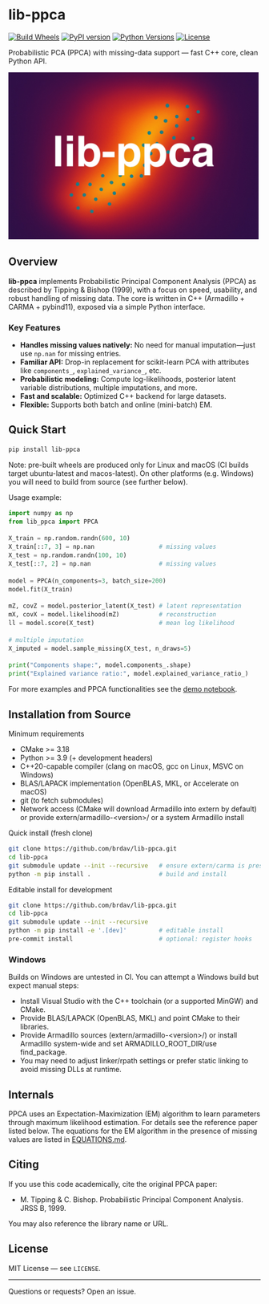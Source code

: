 
# lib-ppca

[![Build Wheels](https://img.shields.io/github/actions/workflow/status/brdav/lib-ppca/.github/workflows/build.yml?branch=main)](https://github.com/brdav/lib-ppca/actions)
[![PyPI version](https://img.shields.io/pypi/v/lib-ppca.svg)](https://pypi.org/project/lib-ppca)
[![Python Versions](https://img.shields.io/pypi/pyversions/lib-ppca.svg)](https://pypi.org/project/lib-ppca)
[![License](https://img.shields.io/github/license/brdav/lib-ppca.svg)](LICENSE)

Probabilistic PCA (PPCA) with missing-data support — fast C++ core, clean Python API.

<img src="https://raw.githubusercontent.com/brdav/lib-ppca/main/docs/teaser.jpg" width="500" alt="teaser"/>

## Overview

**lib-ppca** implements Probabilistic Principal Component Analysis (PPCA) as described by Tipping & Bishop (1999), with a focus on speed, usability, and robust handling of missing data. The core is written in C++ (Armadillo + CARMA + pybind11), exposed via a simple Python interface.

### Key Features

- **Handles missing values natively:** No need for manual imputation—just use `np.nan` for missing entries.
- **Familiar API:** Drop-in replacement for scikit-learn PCA with attributes like `components_`, `explained_variance_`, etc.
- **Probabilistic modeling:** Compute log-likelihoods, posterior latent variable distributions, multiple imputations, and more.
- **Fast and scalable:** Optimized C++ backend for large datasets.
- **Flexible:** Supports both batch and online (mini-batch) EM.

## Quick Start

```bash
pip install lib-ppca
```

Note: pre-built wheels are produced only for Linux and macOS (CI builds target ubuntu-latest and macos-latest). On other platforms (e.g. Windows) you will need to build from source (see further below).

Usage example:

```python
import numpy as np
from lib_ppca import PPCA

X_train = np.random.randn(600, 10)
X_train[::7, 3] = np.nan                  # missing values
X_test = np.random.randn(100, 10)
X_test[::7, 2] = np.nan                   # missing values

model = PPCA(n_components=3, batch_size=200)
model.fit(X_train)

mZ, covZ = model.posterior_latent(X_test) # latent representation
mX, covX = model.likelihood(mZ)           # reconstruction
ll = model.score(X_test)                  # mean log likelihood

# multiple imputation
X_imputed = model.sample_missing(X_test, n_draws=5)

print("Components shape:", model.components_.shape)
print("Explained variance ratio:", model.explained_variance_ratio_)
```

For more examples and PPCA functionalities see the [demo notebook](https://github.com/brdav/lib-ppca/blob/main/notebooks/demo.ipynb).

## Installation from Source

Minimum requirements

* CMake >= 3.18
* Python >= 3.9 (+ development headers)
* C++20-capable compiler (clang on macOS, gcc on Linux, MSVC on Windows)
* BLAS/LAPACK implementation (OpenBLAS, MKL, or Accelerate on macOS)
* git (to fetch submodules)
* Network access (CMake will download Armadillo into extern by default) or provide extern/armadillo-\<version\>/ or a system Armadillo install

Quick install (fresh clone)

```bash
git clone https://github.com/brdav/lib-ppca.git
cd lib-ppca
git submodule update --init --recursive   # ensure extern/carma is present
python -m pip install .                   # build and install
```

Editable install for development

```bash
git clone https://github.com/brdav/lib-ppca.git
cd lib-ppca
git submodule update --init --recursive
python -m pip install -e '.[dev]'         # editable install
pre-commit install                        # optional: register hooks
```

### Windows

Builds on Windows are untested in CI. You can attempt a Windows build but expect manual steps:

* Install Visual Studio with the C++ toolchain (or a supported MinGW) and CMake.
* Provide BLAS/LAPACK (OpenBLAS, MKL) and point CMake to their libraries.
* Provide Armadillo sources (extern/armadillo-\<version\>/) or install Armadillo system-wide and set ARMADILLO_ROOT_DIR/use find_package.
* You may need to adjust linker/rpath settings or prefer static linking to avoid missing DLLs at runtime.

## Internals

PPCA uses an Expectation-Maximization (EM) algorithm to learn parameters through maximum likelihood estimation. For details see the reference paper listed below. The equations for the EM algorithm in the presence of missing values are listed in [EQUATIONS.md](https://github.com/brdav/lib-ppca/blob/main/docs/EQUATIONS.md).

## Citing

If you use this code academically, cite the original PPCA paper:

* M. Tipping & C. Bishop. Probabilistic Principal Component Analysis. JRSS B, 1999.

You may also reference the library name or URL.

## License

MIT License — see `LICENSE`.

---
Questions or requests? Open an issue.
